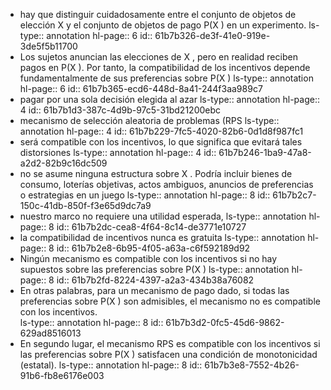 - hay que distinguir cuidadosamente  entre  el  conjunto  de  objetos  de  elección  X y  el  conjunto  de  objetos  de  pago P(X ) en un experimento.
  ls-type:: annotation
  hl-page:: 6
  id:: 61b7b326-de3f-41e0-919e-3de5f5b11700
- Los sujetos anuncian las elecciones de X , pero en realidad reciben  pagos  en  P(X ).  Por  tanto,  la  compatibilidad  de  los  incentivos  depende  fundamentalmente de    sus    preferencias    sobre    P(X )
  ls-type:: annotation
  hl-page:: 6
  id:: 61b7b365-ecd6-448d-8a41-244f3aa989c7
- pagar por una sola decisión elegida al azar 
  ls-type:: annotation
  hl-page:: 4
  id:: 61b7b1d3-387c-4d9b-97c5-31bd21200ebc
- mecanismo de selección aleatoria de problemas (RPS
  ls-type:: annotation
  hl-page:: 4
  id:: 61b7b229-7fc5-4020-82b6-0d1d8f987fc1
- será compatible con los incentivos, lo que significa que evitará tales distorsiones
  ls-type:: annotation
  hl-page:: 4
  id:: 61b7b246-1ba9-47a8-a2d2-82b9c16dc509
- no  se  asume  ninguna  estructura   sobre   X .   Podría   incluir   bienes   de   consumo,   loterías   objetivas,   actos   ambiguos,  anuncios  de  preferencias  o  estrategias  en  un  juego
  ls-type:: annotation
  hl-page:: 8
  id:: 61b7b2c7-150c-41db-850f-f3e65d9dc7a9
- nuestro   marco   no   requiere   una   utilidad   esperada,
  ls-type:: annotation
  hl-page:: 8
  id:: 61b7b2dc-cea8-4f64-8c14-de3771e10727
- la  compatibilidad  de  incentivos  nunca  es  gratuita
  ls-type:: annotation
  hl-page:: 8
  id:: 61b7b2e8-6b95-4f05-a63a-c6f592189d92
- Ningún  mecanismo  es  compatible  con  los  incentivos  si  no  hay  supuestos  sobre  las  preferencias sobre P(X )
  ls-type:: annotation
  hl-page:: 8
  id:: 61b7b2fd-8224-4397-a2a3-434b38a76082
- En otras palabras, para un mecanismo de pago dado, si todas las preferencias   sobre   P(X  )  son   admisibles,   el   mecanismo   no   es   compatible   con   los   incentivos.  
  ls-type:: annotation
  hl-page:: 8
  id:: 61b7b3d2-0fc5-45d6-9862-629ad8516013
- En segundo lugar, el mecanismo RPS es compatible con los incentivos si las preferencias   sobre   P(X )   satisfacen   una   condición   de   monotonicidad   (estatal). 
  ls-type:: annotation
  hl-page:: 8
  id:: 61b7b3e8-7552-4b26-91b6-fb8e6176e003